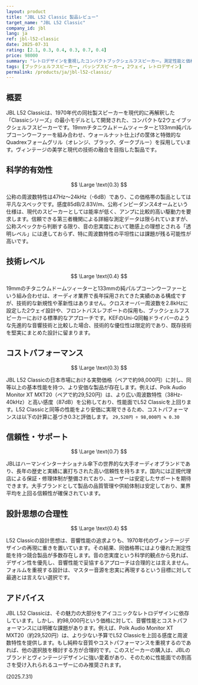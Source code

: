 ```yaml
---
layout: product
title: "JBL L52 Classic 製品レビュー"
target_name: "JBL L52 Classic"
company_id: jbl
lang: ja
ref: jbl-l52-classic
date: 2025-07-31
rating: [2.1, 0.3, 0.4, 0.3, 0.7, 0.4]
price: 98000
summary: "レトロデザインを重視したコンパクトブックシェルフスピーカー。測定性能と価格競争力に課題があり、同等性能をより安価に実現する選択肢が存在する。"
tags: [ブックシェルフスピーカー, パッシブスピーカー, 2ウェイ, レトロデザイン]
permalink: /products/ja/jbl-l52-classic/
---
```


## 概要

JBL L52 Classicは、1970年代の同社製スピーカーを現代的に再解釈した「Classicシリーズ」の最小モデルとして開発された、コンパクトな2ウェイブックシェルフスピーカーです。19mmチタニウムドームツィーターと133mm純パルプコーンウーファーを組み合わせ、ウォールナット仕上げの筐体と特徴的なQuadrexフォームグリル（オレンジ、ブラック、ダークブルー）を採用しています。ヴィンテージの美学と現代の技術の融合を目指した製品です。

## 科学的有効性

$$ \Large \text{0.3} $$

公称の周波数特性は47Hz〜24kHz（-6dB）であり、この価格帯の製品としては平凡なスペックです。感度85dB/2.83V/m、公称インピーダンス4オームという仕様は、現代のスピーカーとしては能率が低く、アンプに比較的高い駆動力を要求します。信頼できる第三者機関による詳細な測定データは限られていますが、公称スペックから判断する限り、音の忠実度において聴感上の理想とされる「透明レベル」には達しておらず、特に周波数特性の平坦性には課題が残る可能性が高いです。

## 技術レベル

$$ \Large \text{0.4} $$

19mmのチタニウムドームツィーターと133mmの純パルプコーンウーファーという組み合わせは、オーディオ業界で長年採用されてきた実績のある構成ですが、技術的な新規性や革新性はありません。クロスオーバー周波数を2.8kHzに設定した2ウェイ設計や、フロントバスレフポートの採用も、ブックシェルフスピーカーにおける標準的なアプローチです。KEFのUni-Q同軸ドライバーのような先進的な音響技術と比較した場合、技術的な優位性は限定的であり、既存技術を堅実にまとめた設計に留まります。

## コストパフォーマンス

$$ \Large \text{0.3} $$

JBL L52 Classicの日本市場における実勢価格（ペアで約98,000円）に対し、同等以上の基本性能を持つ、より安価な製品が存在します。例えば、Polk Audio Monitor XT MXT20（ペアで約29,520円）は、より広い周波数特性（38Hz-40kHz）と高い感度（87dB）を公称しており、性能面でL52 Classicを上回ります。L52 Classicと同等の性能をより安価に実現できるため、コストパフォーマンスは以下の計算に基づき0.3と評価します。
`29,520円 ÷ 98,000円 ≒ 0.30`

## 信頼性・サポート

$$ \Large \text{0.7} $$

JBLはハーマンインターナショナル傘下の世界的な大手オーディオブランドであり、長年の歴史と実績に裏打ちされた高い信頼性を持ちます。国内には正規代理店による保証・修理体制が整備されており、ユーザーは安定したサポートを期待できます。大手ブランドとして製品の品質管理や供給体制は安定しており、業界平均を上回る信頼性が確保されています。

## 設計思想の合理性

$$ \Large \text{0.4} $$

L52 Classicの設計思想は、音響性能の追求よりも、1970年代のヴィンテージデザインの再現に重きを置いています。その結果、同価格帯にはより優れた測定性能を持つ競合製品が多数存在します。音の忠実度という科学的観点から見れば、デザイン性を優先し、音響性能で妥協するアプローチは合理的とは言えません。フォルムを重視する設計は、マスター音源を忠実に再現するという目標に対して最適とは言えない選択です。

## アドバイス

JBL L52 Classicは、その魅力の大部分をアイコニックなレトロデザインに依存しています。しかし、約98,000円という価格に対して、音響性能とコストパフォーマンスには明確な課題があります。例えば、Polk Audio Monitor XT MXT20（約29,520円）は、より少ない予算でL52 Classicを上回る感度と周波数特性を提供します。もし純粋な音質やコストパフォーマンスを重視するのであれば、他の選択肢を検討する方が合理的です。このスピーカーの購入は、JBLのブランドとヴィンテージデザインに強い愛着があり、そのために性能面での割高さを受け入れられるユーザーにのみ推奨されます。

(2025.7.31)
